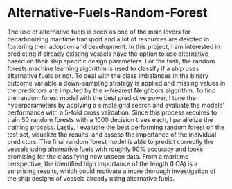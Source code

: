 # Alternative-Fuels-Random-Forest
The use of alternative fuels is seen as one of the main levers for decarbonizing maritime transport and a lot of resources are devoted in fostering their adoption and development. In this project, I am interested in predicting if already existing vessels have the option to use alternative based on their ship specific design parameters. For the task, the random forests machine learning algorithm is used to classify if a ship uses alternative fuels or not. To deal with the class imbalances in the binary outcome variable a down-sampling strategy is applied and missing values in the predictors are imputed by the k-Nearest Neighbors algorithm. To find the random forest model with the best predictive power, I tune the hyperparameters by applying a simple grid search and evaluate the models' performance with a 5-fold cross validation. Since this process requires to train 50 random forests with a 1000 decision trees each, I parallelize the training process. Lastly, I evaluate the best performing random forest on the test set, visualize the results, and assess the importance of the individual predictors. The final random forest model is able to predict correctly the vessels using alternative fuels with roughly 90\% accuracy and looks promising for the classifying new unseen data. From a maritime perspective, the identified high importance of the length (LOA) is a surprising results, which could motivate a more thorough investigation of the ship designs of vessels already using alternative fuels.
